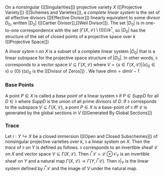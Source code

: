 
On a nonsingular ([[Singularities]]) projective variety $X$ ([[Projective Variety]]) ([[Schemes and Varieties]]), a *complete linear system* is the set of all effective divisors ([[Effective Divisor]]) linearly equivalent to some divisor $D_0$, written $|D_0|$ ([[Cartier Divisor]],[[Weil Divisor]]).
The set $|D_0|$ is in one-to-one correspondence with the set $(\Gamma(X,\mathcal{L})\setminus\{0\})/k^*$, so $|D_0|$  has the structure of the set of closed points of a projective space over $k$ ([[Projective Space]])

A *linear sytem* $\mathfrak{d}$ on $X$ is a subset of a complete linear system $|D_0|$ that is a linear subspace for the projective space structure of $|D_0|$. In other words, $\mathfrak{d}$ corresponds to a vector space $V\subseteq \Gamma(X,\mathcal{L})$ where $V=\{s\in\Gamma(X,\mathcal{L}) | (s)_0 \in \mathfrak{d}\} \cup \{0\}$ ($(s)_0$ is the [[Divisor of Zeros]]) .
We have $dim\mathfrak{d}=dimV-1$

### Base Points

A point $P\in X$ is called a *base point* of a linear system $\mathfrak{d}$ if $P\in SuppD$ for all $D\in\mathfrak{d}$ where $SuppD$ is the union of all prime divisors of $D$.
If $\mathfrak{d}$ corresponds to the subspace $V\subseteq \Gamma(X,\mathcal{L})$, a point $P\in X$ is a base-point of $\mathfrak{d}$ iff $\mathcal{L}$ is generated by the global sections in $V$ ([[Generated By Global Sections]])

### Trace

Let $i:Y\hookrightarrow X$ be a closed immersion ([[Open and Closed Subschemes]]) of nonsingular projective varieties over $k$, $\mathfrak{d}$ a linear system on $X$. Then the *trace* of $\mathfrak{d}$ on $Y$ is defined as follows.
$\mathfrak{d}$ corresponds to an invertible sheaf $\mathcal{L}$ on $X$ and vector space $V\subseteq \Gamma(X,\mathcal{L})$. Then $i^*\mathcal{L} = \mathcal{L}\otimes \mathcal{O}_Y$ is an invertible sheaf on $Y$ and a natural map $\Gamma(X,\mathcal{L})\rightarrow \Gamma(Y,i^*\mathcal{L})$. Then $\mathfrak{d}|_Y$ is the linear system defined by $i^*\mathcal{L}$ and the image of $V$ under the natural map.